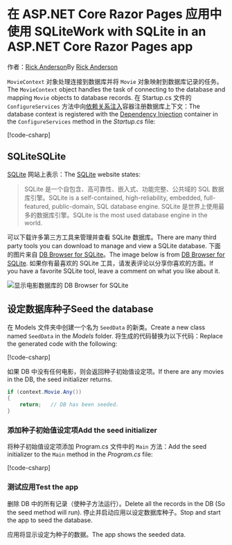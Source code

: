 # <a name="work-with-sqlite-in-an-aspnet-core-razor-pages-app"></a><span data-ttu-id="e0abf-101">在 ASP.NET Core Razor Pages 应用中使用 SQLite</span><span class="sxs-lookup"><span data-stu-id="e0abf-101">Work with SQLite in an ASP.NET Core Razor Pages app</span></span>

<span data-ttu-id="e0abf-102">作者：[Rick Anderson](https://twitter.com/RickAndMSFT)</span><span class="sxs-lookup"><span data-stu-id="e0abf-102">By [Rick Anderson](https://twitter.com/RickAndMSFT)</span></span>

<span data-ttu-id="e0abf-103">`MovieContext` 对象处理连接到数据库并将 `Movie` 对象映射到数据库记录的任务。</span><span class="sxs-lookup"><span data-stu-id="e0abf-103">The `MovieContext` object handles the task of connecting to the database and mapping `Movie` objects to database records.</span></span> <span data-ttu-id="e0abf-104">在 Startup.cs 文件的 `ConfigureServices` 方法中向[依赖关系注入](xref:fundamentals/dependency-injection)容器注册数据库上下文：</span><span class="sxs-lookup"><span data-stu-id="e0abf-104">The database context is registered with the [Dependency Injection](xref:fundamentals/dependency-injection) container in the `ConfigureServices` method in the *Startup.cs* file:</span></span>

[!code-csharp[](code/Startup.cs?name=snippet2&highlight=6-8)]

## <a name="sqlite"></a><span data-ttu-id="e0abf-105">SQLite</span><span class="sxs-lookup"><span data-stu-id="e0abf-105">SQLite</span></span>

<span data-ttu-id="e0abf-106">[SQLite](https://www.sqlite.org/) 网站上表示：</span><span class="sxs-lookup"><span data-stu-id="e0abf-106">The [SQLite](https://www.sqlite.org/) website states:</span></span>

> <span data-ttu-id="e0abf-107">SQLite 是一个自包含、高可靠性、嵌入式、功能完整、公共域的 SQL 数据库引擎。</span><span class="sxs-lookup"><span data-stu-id="e0abf-107">SQLite is a self-contained, high-reliability, embedded, full-featured, public-domain, SQL database engine.</span></span> <span data-ttu-id="e0abf-108">SQLite 是世界上使用最多的数据库引擎。</span><span class="sxs-lookup"><span data-stu-id="e0abf-108">SQLite is the most used database engine in the world.</span></span>

<span data-ttu-id="e0abf-109">可以下载许多第三方工具来管理并查看 SQLite 数据库。</span><span class="sxs-lookup"><span data-stu-id="e0abf-109">There are many third party tools you can download to manage and view a SQLite database.</span></span> <span data-ttu-id="e0abf-110">下面的图片来自 [DB Browser for SQLite](http://sqlitebrowser.org/)。</span><span class="sxs-lookup"><span data-stu-id="e0abf-110">The image below is from [DB Browser for SQLite](http://sqlitebrowser.org/).</span></span> <span data-ttu-id="e0abf-111">如果你有最喜欢的 SQLite 工具，请发表评论以分享你喜欢的方面。</span><span class="sxs-lookup"><span data-stu-id="e0abf-111">If you have a favorite SQLite tool, leave a comment on what you like about it.</span></span>

![显示电影数据库的 DB Browser for SQLite](../../tutorials/first-mvc-app-xplat/working-with-sql/_static/dbb.png)

## <a name="seed-the-database"></a><span data-ttu-id="e0abf-113">设定数据库种子</span><span class="sxs-lookup"><span data-stu-id="e0abf-113">Seed the database</span></span>

<span data-ttu-id="e0abf-114">在 Models 文件夹中创建一个名为 `SeedData` 的新类。</span><span class="sxs-lookup"><span data-stu-id="e0abf-114">Create a new class named `SeedData` in the *Models* folder.</span></span> <span data-ttu-id="e0abf-115">将生成的代码替换为以下代码：</span><span class="sxs-lookup"><span data-stu-id="e0abf-115">Replace the generated code with the following:</span></span>

[!code-csharp[](code/Models/SeedData.cs)]

<span data-ttu-id="e0abf-116">如果 DB 中没有任何电影，则会返回种子初始值设定项。</span><span class="sxs-lookup"><span data-stu-id="e0abf-116">If there are any movies in the DB, the seed initializer returns.</span></span>

```csharp
if (context.Movie.Any())
{
    return;   // DB has been seeded.
}
```

<a name="si"></a>
### <a name="add-the-seed-initializer"></a><span data-ttu-id="e0abf-117">添加种子初始值设定项</span><span class="sxs-lookup"><span data-stu-id="e0abf-117">Add the seed initializer</span></span>

<span data-ttu-id="e0abf-118">将种子初始值设定项添加 Program.cs 文件中的 `Main` 方法：</span><span class="sxs-lookup"><span data-stu-id="e0abf-118">Add the seed initializer to the `Main` method in the *Program.cs* file:</span></span>

[!code-csharp[](../../tutorials/razor-pages/razor-pages-start/sample/RazorPagesMovie/Program.cs)]

### <a name="test-the-app"></a><span data-ttu-id="e0abf-119">测试应用</span><span class="sxs-lookup"><span data-stu-id="e0abf-119">Test the app</span></span>

<span data-ttu-id="e0abf-120">删除 DB 中的所有记录（使种子方法运行）。</span><span class="sxs-lookup"><span data-stu-id="e0abf-120">Delete all the records in the DB (So the seed method will run).</span></span> <span data-ttu-id="e0abf-121">停止并启动应用以设定数据库种子。</span><span class="sxs-lookup"><span data-stu-id="e0abf-121">Stop and start the app to seed the database.</span></span>

<span data-ttu-id="e0abf-122">应用将显示设定为种子的数据。</span><span class="sxs-lookup"><span data-stu-id="e0abf-122">The app shows the seeded data.</span></span>
